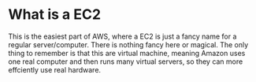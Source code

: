 # What is a EC2

This is the easiest part of AWS, where a EC2 is just a fancy name for a regular server/computer. There is nothing fancy here or magical. The only thing to remember is that this are virtual machine, meaning Amazon uses one real computer and then runs many virtual servers, so they can more effciently use real hardware. 
